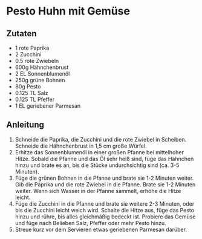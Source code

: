 # Pesto Huhn mit Gemüse
## Zutaten
- 1 rote Paprika
- 2 Zucchini
- 0.5 rote Zwiebeln
- 600g Hähnchenbrust
- 2 EL Sonnenblumenöl
- 250g grüne Bohnen
- 80g Pesto
- 0.125 TL Salz
- 0.125 TL Pfeffer
- 1 EL geriebener Parmesan

## Anleitung
1. Schneide die Paprika, die Zucchini und die rote Zwiebel in Scheiben. Schneide die Hähnchenbrust in 1,5 cm große Würfel.
2. Erhitze das Sonnenblumenöl in einer großen Pfanne bei mittelhoher Hitze. Sobald die Pfanne und das Öl sehr heiß sind, füge das Hähnchen hinzu und brate es an, bis die Stücke undurchsichtig sind (ca. 3-5 Minuten).
3. Füge die grünen Bohnen in die Pfanne und brate sie 1-2 Minuten weiter. Gib die Paprika und die rote Zwiebel in die Pfanne. Brate sie 1-2 Minuten weiter. Wenn sich Wasser in der Pfanne sammelt, erhöhe die Hitze leicht.
4. Füge die Zucchini in die Pfanne und brate sie weitere 2-3 Minuten, oder bis die Zucchini leicht weich wird. Schalte die Hitze aus, füge das Pesto hinzu und rühre, bis alles gleichmäßig bedeckt ist. Probiere das Gemüse und füge nach Belieben Salz, Pfeffer oder mehr Pesto hinzu.
5. Streue kurz vor dem Servieren etwas geriebenen Parmesan darüber.
